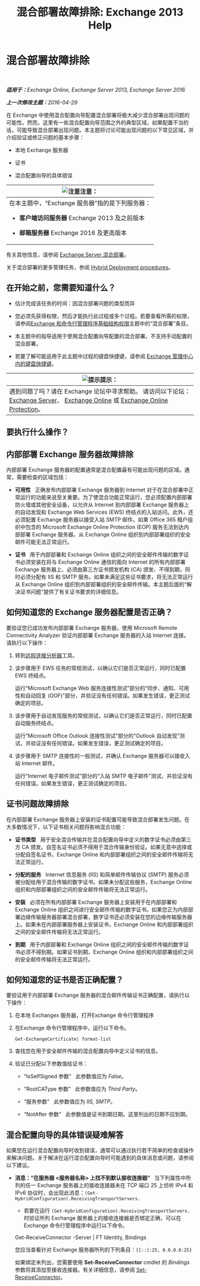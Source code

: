 ﻿---
title: '混合部署故障排除: Exchange 2013 Help'
TOCTitle: 混合部署故障排除
ms:assetid: bbae72f3-6a1e-4cbf-80da-d8f73d969c6b
ms:mtpsurl: https://technet.microsoft.com/zh-cn/library/JJ659053(v=EXCHG.150)
ms:contentKeyID: 50492082
ms.date: 01/11/2018
mtps_version: v=EXCHG.150
ms.translationtype: HT
---

# 混合部署故障排除

 

_<strong>适用于：</strong>Exchange Online, Exchange Server 2013, Exchange Server 2016_

_<strong>上一次修改主题：</strong>2016-04-29_

在 Exchange 中使用混合配置向导配置混合部署将极大减少混合部署出现问题的可能性。然而，这里有一些混合配置向导范围之外的典型区域，如果配置不当的话，可能导致混合部署出现问题。本主题将讨论可能出现问题的以下常见区域，并介绍验证或修正问题的基本步骤：

  - 本地 Exchange 服务器

  - 证书

  - 混合配置向导的具体错误

<table>
<colgroup>
<col style="width: 100%" />
</colgroup>
<thead>
<tr class="header">
<th><img src="images/Dn986544.note(EXCHG.150).gif" title="注意" alt="注意" />注意：</th>
</tr>
</thead>
<tbody>
<tr class="odd">
<td>在本主题中，“Exchange 服务器”指的是下列服务器：
<ul>
<li><p><strong>客户端访问服务器</strong> Exchange 2013 及之前版本</p></li>
<li><p><strong>邮箱服务器</strong> Exchange 2016 及更高版本</p></li>
</ul></td>
</tr>
</tbody>
</table>


有关其他信息，请参阅 [Exchange Server 混合部署](exchange-server-hybrid-deployments-exchange-2013-help.md)。

关于混合部署的更多管理任务，参阅 [Hybrid Deployment procedures](hybrid-deployment-procedures-exchange-2013-help.md)。

## 在开始之前，您需要知道什么？

  - 估计完成该任务的时间：因混合部署问题的类型而异

  - 您必须先获得权限，然后才能执行此过程或多个过程。若要查看所需的权限，请参阅[Exchange 和命令行管理程序基础结构权限](https://technet.microsoft.com/zh-cn/library/dd638114\(v=exchg.150\))主题中的“混合部署”条目。

  - 本主题中的指导适用于使用混合配置向导配置的混合部署。不支持手动配置的混合部署。

  - 若要了解可能适用于此主题中过程的键盘快捷键，请参阅 [Exchange 管理中心内的键盘快捷键](https://technet.microsoft.com/zh-cn/library/jj150484\(v=exchg.150\))。

<table>
<thead>
<tr class="header">
<th><img src="images/JJ659053.tip(EXCHG.150).gif" title="提示" alt="提示" />提示：</th>
</tr>
</thead>
<tbody>
<tr class="odd">
<td>遇到问题了吗？请在 Exchange 论坛中寻求帮助。 请访问以下论坛：<a href="https://go.microsoft.com/fwlink/p/?linkid=60612">Exchange Server</a>、 <a href="https://go.microsoft.com/fwlink/p/?linkid=267542">Exchange Online</a> 或 <a href="https://go.microsoft.com/fwlink/p/?linkid=285351">Exchange Online Protection</a>。</td>
</tr>
</tbody>
</table>


## 要执行什么操作？

## 内部部署 Exchange 服务器故障排除

内部部署 Exchange 服务器的配置通常是混合配置最有可能出现问题的区域。通常，需要检查的区域包括：

  - **可用性**   正确发布内部部署 Exchange 服务器到 Internet 对于在混合部署中正常运行的功能来说至关重要。为了使混合功能正常运行，您必须配置内部部署防火墙或其他安全设备，以允许从 Internet 到内部部署 Exchange 服务器上的自动发现和 Exchange Web Services (EWS) 终结点的入站访问。此外，还必须配置 Exchange 服务器以接受入站 SMTP 邮件。如果 Office 365 租户组织中包含的 Microsoft Exchange Online Protection (EOP) 服务无法到达内部部署 Exchange 服务器，从 Exchange Online 组织到内部部署组织的安全邮件可能无法正常运行。

  - **证书**   用于内部部署和 Exchange Online 组织之间的安全邮件传输的数字证书必须安装在将与 Exchange Online 通信的面向 Internet 的所有内部部署 Exchange 服务器上、必须由第三方证书颁发机构 (CA) 颁发、不得到期，同时必须分配有 IIS 和 SMTP 服务。如果未满足这些证书要求，将无法正常运行从 Exchange Online 组织到内部部署组织的安全邮件传输。本主题后面的“解决证书问题”提供了有关证书要求的详细信息。

## 如何知道您的 Exchange 服务器配置是否正确？

要验证您已成功发布内部部署 Exchange 服务器，使用 Microsoft Remote Connectivity Analyzer 验证内部部署 Exchange 服务器的入站 Internet 连接。请执行以下操作：

1.  转到[远程连接分析器](https://www.testexchangeconnectivity.com/)工具。

2.  该步骤用于 EWS 任务的常规测试，以确认它们是否正常运行，同时已配置 EWS 终结点。
    
    运行“Microsoft Exchange Web 服务连接性测试”部分的“同步、通知、可用性和自动回复 (OOF)”部分，并验证没有任何错误。如果发生错误，更正测试确定的项目。

3.  该步骤用于自动发现服务的常规测试，以确认它们是否正常运行，同时已配置自动服务终结点。
    
    运行“Microsoft Office Outlook 连接性测试”部分的“Outlook 自动发现”测试，并验证没有任何错误。如果发生错误，更正测试确定的项目。

4.  该步骤用于 SMTP 连接性的一般测试，并确认 Exchange 服务器可以接收入站 Internet 邮件。
    
    运行“Internet 电子邮件测试”部分的“入站 SMTP 电子邮件”测试，并验证没有任何错误。如果发生错误，更正测试确定的项目。

## 证书问题故障排除

在内部部署 Exchange 服务器上安装的证书配置可能导致混合部署发生问题。在大多数情况下，以下证书相关问题将影响混合功能：

  - **证书类型**   用于安全混合传输并在混合配置向导中定义的数字证书必须由第三方 CA 颁发。自签名证书必须不得用于混合传输身份验证。如果无意中选择或分配自签名证书，Exchange Online 和内部部署组织之间的安全邮件传输将无法正常运行。

  - **分配的服务**   Internet 信息服务 (IIS) 和简单邮件传输协议 (SMTP) 服务必须被分配给用于混合传输的数字证书。如果未分配这些服务，Exchange Online 组织和内部部署组织之间的安全邮件传输将无法正常运行。

  - **安装**   必须在所有内部部署 Exchange 服务器上安装用于在内部部署和 Exchange Online 组织之间进行安全邮件传输的数字证书。如果您正为内部部署边缘传输服务器部署混合部署，数字证书还必须安装在您的边缘传输服务器上。如果未在内部部署服务器上安装证书，Exchange Online 和内部部署组织之间的安全邮件传输将无法正常运行。

  - **到期**   用于内部部署和 Exchange Online 组织之间的安全邮件传输的数字证书必须不得到期。如果证书到期，Exchange Online 组织和内部部署组织之间的安全邮件传输将无法正常运行。

## 如何知道您的证书是否正确配置？

要验证用于内部部署 Exchange 服务器的混合邮件传输证书正确配置，请执行以下操作：

1.  在本地 Exchangex 服务器，打开Exchange 命令行管理程序

2.  在Exchange 命令行管理程序中，运行以下命令。
    
        Get-ExchangeCertificate| format-list

3.  查找您在用于安全邮件传输的混合配置向导中定义证书的信息。

4.  验证已分配以下参数值给证书：
    
      - “IsSelfSigned 参数”   此参数值应为 *False*。
    
      - “RootCAType 参数”   此参数值应为 *Third Party*。
    
      - “服务参数”   此参数值应为 *IIS, SMTP*。
    
      - “NotAfter 参数”   此参数值是证书到期日期。这里列出的日期不应到期。

## 混合配置向导的具体错误疑难解答

如果您在运行混合配置向导时收到错误，通常可以通过执行若干简单的检查或操作来解决问题。关于解决在运行混合配置向导时可能遇到的具体消息或问题，请参阅以下建议。

  - **消息：“在服务器 \<服务器名称\> 上找不到默认接收连接器”**   当下列属性中所列的任一 Exchange 服务器上的接收连接器未在 TCP 端口 25 上侦听 IPv4 和 IPv6 协议时，会出现此消息：`(Get-HybridConfiguration).ReceivingTransportServers.`
    
      -    若要在运行 `(Get-HybridConfiguration).ReceivingTransportServers.` 时验证所列 Exchange 服务器上的接收连接器是否绑定正确，可以在Exchange 命令行管理程序中运行以下命令。
        
      Get-ReceiveConnector -Server <Server Name> | FT Identity, Bindings
        
      您应当查看针对 Exchange 服务器所列的下列条目：`{[::]:25, 0.0.0.0:25}`
        
      如果绑定未列出，您需要使用 **Set-ReceiveConnector** cmdlet 的 *Bindings* 参数将其添加至接收连接器。有关详细信息，请参阅 [Set-ReceiveConnector](https://technet.microsoft.com/zh-cn/library/bb125140\(v=exchg.150\))。


